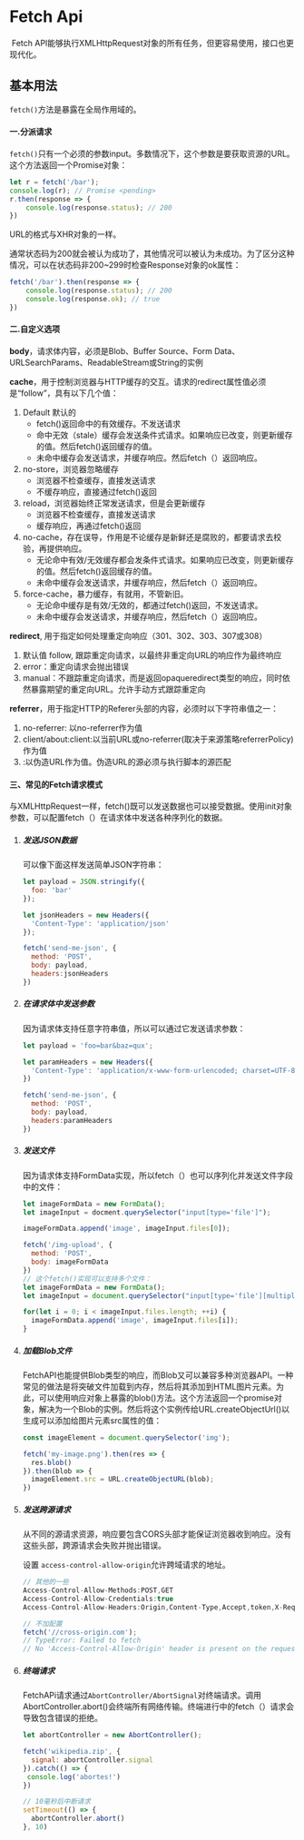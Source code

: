 # Fetch Api

​	Fetch API能够执行XMLHttpRequest对象的所有任务，但更容易使用，接口也更现代化。



## 基本用法

`fetch()`方法是暴露在全局作用域的。

#### 一.**分派请求**

​	`fetch()`只有一个必须的参数input。多数情况下，这个参数是要获取资源的URL。这个方法返回一个Promise对象：

~~~js
let r = fetch('/bar');
console.log(r); // Promise <pending>
r.then(response => {
    console.log(response.status); // 200
})
~~~

URL的格式与XHR对象的一样。

通常状态码为200就会被认为成功了，其他情况可以被认为未成功。为了区分这种情况，可以在状态码非200~299时检查Response对象的ok属性：

~~~js
fetch('/bar').then(response => {
    console.log(response.status); // 200
    console.log(response.ok); // true
})
~~~

#### 二.**自定义选项**

**body**，请求体内容，必须是Blob、Buffer Source、Form Data、URLSearchParams、ReadableStream或String的实例

**cache**，用于控制浏览器与HTTP缓存的交互。请求的redirect属性值必须是“follow”，具有以下几个值：

1. Default 默认的
   + fetch()返回命中的有效缓存。不发送请求
   + 命中无效（stale）缓存会发送条件式请求。如果响应已改变，则更新缓存的值。然后fetch()返回缓存的值。
   + 未命中缓存会发送请求，并缓存响应。然后fetch（）返回响应。
2. no-store，浏览器忽略缓存
   + 浏览器不检查缓存，直接发送请求
   + 不缓存响应，直接通过fetch()返回
3. reload，浏览器始终正常发送请求，但是会更新缓存
   + 浏览器不检查缓存，直接发送请求
   + 缓存响应，再通过fetch()返回
4. no-cache，存在误导，作用是不论缓存是新鲜还是腐败的，都要请求去校验，再提供响应。
   + 无论命中有效/无效缓存都会发条件式请求。如果响应已改变，则更新缓存的值。然后fetch()返回缓存的值。
   + 未命中缓存会发送请求，并缓存响应，然后fetch（）返回响应。
5. force-cache，暴力缓存，有就用，不管新旧。
   + 无论命中缓存是有效/无效的，都通过fetch()返回，不发送请求。
   + 未命中缓存会发送请求，并缓存响应，然后fetch（）返回响应。

**redirect**, 用于指定如何处理重定向响应（301、302、303、307或308）

1. 默认值 follow, 跟踪重定向请求，以最终非重定向URL的响应作为最终响应
2. error：重定向请求会抛出错误
3. manual：不跟踪重定向请求，而是返回opaqueredirect类型的响应，同时依然暴露期望的重定向URL。允许手动方式跟踪重定向

**referrer**，用于指定HTTP的Referer头部的内容，必须时以下字符串值之一：

1. no-referrer: 以no-referrer作为值
2. client/about:client:以当前URL或no-referrer(取决于来源策略referrerPolicy)作为值
3. <URL>:以伪造URL作为值。伪造URL的源必须与执行脚本的源匹配

#### 三、常见的Fetch请求模式

与XMLHttpRequest一样，fetch()既可以发送数据也可以接受数据。使用init对象参数，可以配置fetch（）在请求体中发送各种序列化的数据。

1. ##### 发送JSON数据

   可以像下面这样发送简单JSON字符串：

   ```js
   let payload = JSON.stringify({
     foo: 'bar'
   });
   
   let jsonHeaders = new Headers({
     'Content-Type': 'application/json'
   });
   
   fetch('send-me-json', {
     method: 'POST',
     body: payload,
     headers:jsonHeaders
   })
   ```

2. ##### 在请求体中发送参数

   因为请求体支持任意字符串值，所以可以通过它发送请求参数：

   ```js
   let payload = 'foo=bar&baz=qux';
   
   let paramHeaders = new Headers({
     'Content-Type': 'application/x-www-form-urlencoded; charset=UTF-8'
   })
   
   fetch('send-me-json', {
     method: 'POST',
     body: payload,
     headers:paramHeaders
   })
   ```

3. ##### 发送文件

   因为请求体支持FormData实现，所以fetch（）也可以序列化并发送文件字段中的文件：

   ```js
   let imageFormData = new FormData();
   let imageInput = docment.querySelector("input[type='file']");
   
   imageFormData.append('image', imageInput.files[0]);
   
   fetch('/img-upload', {
     method: 'POST',
     body: imageFormData
   })
   // 这个fetch()实现可以支持多个文件：
   let imageFormData = new FormData();
   let imageInput = document.querySelector("input[type='file'][multiple]");
   
   for(let i = 0; i < imageInput.files.length; ++i) {
     imageFormData.append('image', imageInput.files[i]);
   }
   ```

4. ##### 加载Blob文件

   FetchAPI也能提供Blob类型的响应，而Blob又可以兼容多种浏览器API。一种常见的做法是将突破文件加载到内存，然后将其添加到HTML图片元素。为此，可以使用响应对象上暴露的blob()方法。这个方法返回一个promise对象，解决为一个Blob的实例。然后将这个实例传给URL.createObjectUrl()以生成可以添加给图片元素src属性的值：

   ```js
   const imageElement = document.querySelector('img');
   
   fetch('my-image.png').then(res => {
     res.blob()
   }).then(blob => {
     imageElement.src = URL.createObjectURL(blob);
   })
   ```

5. ##### 发送跨源请求

   从不同的源请求资源，响应要包含CORS头部才能保证浏览器收到响应。没有这些头部，跨源请求会失败并抛出错误。

   设置 `access-control-allow-origin`允许跨域请求的地址。

   ```js
   // 其他的一些
   Access-Control-Allow-Methods:POST,GET
   Access-Control-Allow-Credentials:true
   Access-Control-Allow-Headers:Origin,Content-Type,Accept,token,X-Requested-With
   ```

   ~~~js
   // 不加配置
   fetch('//cross-origin.com');
   // TypeError: Failed to fetch
   // No 'Access-Control-Allow-Origin' header is present on the requested resource.
   ~~~

6. ##### 终端请求

   FetchAPi请求通过`AbortController/AbortSignal`对终端请求。调用AbortController.abort()会终端所有网络传输。终端进行中的fetch（）请求会导致包含错误的拒绝。

   ```js
   let abortController = new AbortController();
   
   fetch('wikipedia.zip', {
     signal: abortController.signal
   }).catch(() => {
   	console.log('abortes!')
   })
   
   // 10毫秒后中断请求
   setTimeout(() => {
     abortController.abort()
   }, 10)
   ```

   

